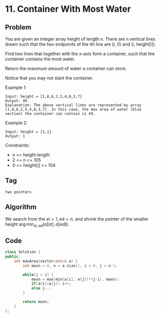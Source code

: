 # 11. Container With Most Water
## Problem
You are given an integer array height of length n. There are n vertical lines drawn such that the two endpoints of the ith line are (i, 0) and (i, height[i]).

Find two lines that together with the x-axis form a container, such that the container contains the most water.

Return the maximum amount of water a container can store.

Notice that you may not slant the container.

Example 1:
```
Input: height = [1,8,6,2,5,4,8,3,7]
Output: 49
Explanation: The above vertical lines are represented by array [1,8,6,2,5,4,8,3,7]. In this case, the max area of water (blue section) the container can contain is 49.
```

Example 2:
```
Input: height = [1,1]
Output: 1
```

Constraints:
- n == height.length
- 2 <= n <= 105
- 0 <= height[i] <= 104

## Tag
```two pointers```

## Algorithm  
We search from the $\text{st} = 1, \text{ed} = n$, and shrink the pointer of the smaller height $\arg\min_{\text{st}, \text{ed}} (a[\text{st}], a[\text{ed}])$.

## Code

```cpp
class Solution {
public:
    int maxArea(vector<int>& a) {
        int maxn = 0, n = a.size(), i = 0, j = n-1;

        while(j > i) {
            maxn = max(min(a[i], a[j])*(j-i), maxn);
            if(a[i]<a[j]) i++;
            else j--;
        }

        return maxn;
    }
};
```